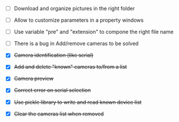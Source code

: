 - [ ] Download and organize pictures in the right folder
- [ ] Allow to customize parameters in a property windows
- [ ] Use variable "pre" and "extension" to compone the right file name
- [ ] There is a bug in Add/remove cameras to be solved

- [x] <del>Camera identification (like serial)</del>
- [x] <del>Add and delete "known" cameras to/from a list</del>
- [x] <del>Camera preview</del>
- [x] <del>Correct error on serial selection</del>
- [x] <del>Use pickle library to write and read known device list</del>
- [x] <del>Clear the cameras list when removed</del>

 
